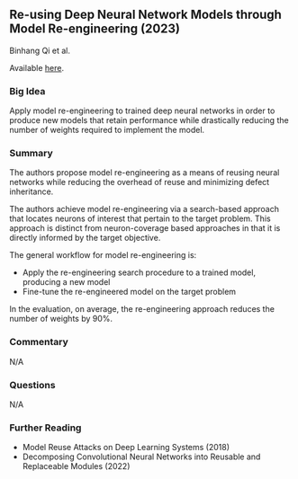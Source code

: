 ## Re-using Deep Neural Network Models through Model Re-engineering (2023)

Binhang Qi et al.

Available [here](todo).

### Big Idea

Apply model re-engineering to trained deep neural networks in order to produce new models that retain performance while drastically reducing the number of weights required to implement the model.

### Summary

The authors propose model re-engineering as a means of reusing neural networks while reducing the overhead of reuse and minimizing defect inheritance.

The authors achieve model re-engineering via a search-based approach that locates neurons of interest that pertain to the target problem. This approach is distinct from neuron-coverage based approaches in that it is directly informed by the target objective. 

The general workflow for model re-engineering is:

- Apply the re-engineering search procedure to a trained model, producing a new model
- Fine-tune the re-engineered model on the target problem

In the evaluation, on average, the re-engineering approach reduces the number of weights by 90%.

### Commentary

N/A

### Questions

N/A

### Further Reading

- Model Reuse Attacks on Deep Learning Systems (2018)
- Decomposing Convolutional Neural Networks into Reusable and Replaceable Modules (2022)
